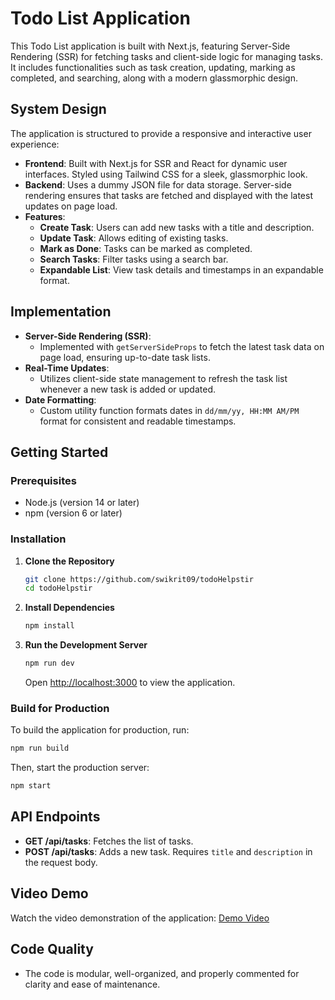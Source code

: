 # Todo List Application

This Todo List application is built with Next.js, featuring Server-Side Rendering (SSR) for fetching tasks and client-side logic for managing tasks. It includes functionalities such as task creation, updating, marking as completed, and searching, along with a modern glassmorphic design.

## System Design

The application is structured to provide a responsive and interactive user experience:

- **Frontend**: Built with Next.js for SSR and React for dynamic user interfaces. Styled using Tailwind CSS for a sleek, glassmorphic look.
- **Backend**: Uses a dummy JSON file for data storage. Server-side rendering ensures that tasks are fetched and displayed with the latest updates on page load.
- **Features**:
  - **Create Task**: Users can add new tasks with a title and description.
  - **Update Task**: Allows editing of existing tasks.
  - **Mark as Done**: Tasks can be marked as completed.
  - **Search Tasks**: Filter tasks using a search bar.
  - **Expandable List**: View task details and timestamps in an expandable format.

## Implementation

- **Server-Side Rendering (SSR)**: 
  - Implemented with `getServerSideProps` to fetch the latest task data on page load, ensuring up-to-date task lists.
- **Real-Time Updates**: 
  - Utilizes client-side state management to refresh the task list whenever a new task is added or updated.
- **Date Formatting**: 
  - Custom utility function formats dates in `dd/mm/yy, HH:MM AM/PM` format for consistent and readable timestamps.

## Getting Started

### Prerequisites

- Node.js (version 14 or later)
- npm (version 6 or later)

### Installation

1. **Clone the Repository**

   ```bash
   git clone https://github.com/swikrit09/todoHelpstir
   cd todoHelpstir
   ```

2. **Install Dependencies**

   ```bash
   npm install
   ```

3. **Run the Development Server**

   ```bash
   npm run dev
   ```

   Open [http://localhost:3000](http://localhost:3000) to view the application.

### Build for Production

To build the application for production, run:

```bash
npm run build
```

Then, start the production server:

```bash
npm start
```

## API Endpoints

- **GET /api/tasks**: Fetches the list of tasks.
- **POST /api/tasks**: Adds a new task. Requires `title` and `description` in the request body.

## Video Demo

Watch the video demonstration of the application: [Demo Video](https://www.loom.com/share/a07652fc7b684b71a53740f8e0cbf9c4) 

## Code Quality

- The code is modular, well-organized, and properly commented for clarity and ease of maintenance.
